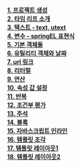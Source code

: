 **[1. 프로젝트 생성](프로젝트생성.md)**
<br>
**[2. 타임 리프 소개](타임리프소개.md)**
<br>
**[3. 텍스트 - text, utext](text,-utext.md)**
<br>
**[4. 변수 - springEL 표현식](변수springEL.md)**
<br>
**[5. 기본 객체들](기본객체들.md)**
<br>
**[6. 유틸리티 객체와 날짜](유틸리티객체와날짜.md)**
<br>
**[7. url 링크](URL링크.md)**
<br>
**[8. 리터럴](리터럴.md)**
<br>
**[9. 연산](연산.md)**
<br>
**[10. 속성 값 설정](속성값설정.md)**
<br>
**[11. 반복](반복.md)**
<br>
**[12. 조건부 평가](조건부평가.md)**
<br>
**[13. 주석](주석.md)**
<br>
**[14. 블록](블록.md)**
<br>
**[15. 자바스크립트 인라인](자바스크립트인라인.md)**
<br>
**[16. 템플릿 조각](템플릿조각.md)**
<br>
**[17. 템플릿 레이아웃1](템플릿레이아웃1.md)**
<br>
**[18. 템플릿 레이아웃2](템플릿레이아웃2.md)**
